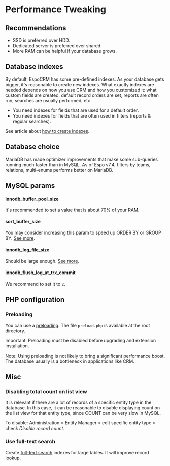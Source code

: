 # Performance Tweaking

## Recommendations

* SSD is preferred over HDD.
* Dedicated server is preferred over shared.
* More RAM can be helpful if your database grows.

## Database indexes

By default, EspoCRM has some pre-defined indexes. As your database gets bigger, it's reasonable to create new indexes. What exactly indexes are needed depends on how you use CRM and how you customized it: what custom fields are created, default record orders are set, reports are often run, searches are usually performed, etc.

* You need indexes for fields that are used for a default order.
* You need indexes for fields that are often used in filters (reports & regular searches).

See article about [how to create indexes](../development/db-indexes.md).

## Database choice

MariaDB has made optimizer improvements that make some sub-queries running much faster than in MySQL. As of Espo v7.4, filters by teams, relations, multi-enums performs better on MariaDB.

## MySQL params

#### innodb_buffer_pool_size

It's recommended to set a value that is about 70% of your RAM.

#### sort_buffer_size

You may consider increasing this param to speed up ORDER BY or GROUP BY. [See more](https://dev.mysql.com/doc/refman/8.0/en/server-system-variables.html#sysvar_sort_buffer_size).

#### innodb_log_file_size

Should be large enough. [See more](https://dev.mysql.com/doc/refman/8.0/en/innodb-parameters.html#sysvar_innodb_log_file_size).

#### innodb_flush_log_at_trx_commit

We recommend to set it to `2`.

## PHP configuration

### Preloading

You can use a [preloading](https://www.php.net/manual/en/opcache.preloading.php). The file `preload.php` is available at the root directory.

Important: Preloading must be disabled before upgrading and extension installation.

Note: Using preloading is not likely to bring a significant performance boost. The database usually is a bottleneck in applications like CRM.

## Misc

### Disabling total count on list view

It is relevant if there are a lot of records of a specific entity type in the database. In this case, it can be reasonable to disable displaying count on the list view for that entity type, since COUNT can be very slow in MySQL.

To disable: Administration > Entity Manager > edit specific entity type > check *Disable record count*.

### Use full-text search

Create [full-text search](../user-guide/text-search.md#full-text-search) indexes for large tables. It will improve record lookup.
